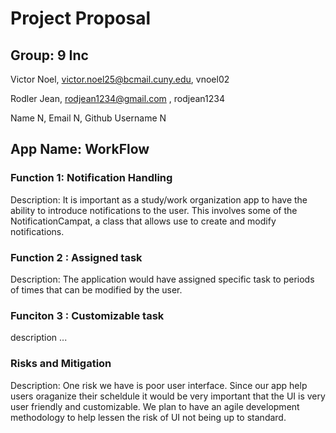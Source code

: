 # Project Proposal

## Group: 9 Inc

Victor Noel, victor.noel25@bcmail.cuny.edu, vnoel02

Rodler Jean, rodjean1234@gmail.com , rodjean1234

Name N, Email N, Github Username N

## App Name: WorkFlow

### Function 1: Notification Handling
Description: It is important as a study/work organization app to have the ability to introduce notifications to the user. This involves some of the NotificationCampat, a class that allows use to create and modify notifications.

### Function 2 : Assigned task
Description: The application would have assigned specific task to periods of times that can be modified by the user. 

### Funciton 3 : Customizable task
description ...

### Risks and Mitigation
Description: One risk we have is poor user interface. Since our app help users oraganize their scheldule it would be very important that the UI is very user friendly and customizable. We plan to have an agile development methodology to help lessen the risk of UI not being up to standard.
